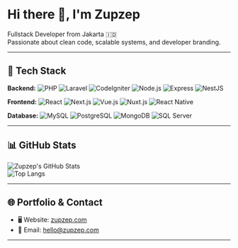 # Hi there 👋, I'm Zupzep

Fullstack Developer from Jakarta 🇮🇩  
Passionate about clean code, scalable systems, and developer branding.

---

## 🧰 Tech Stack

**Backend:** ![PHP](https://img.shields.io/badge/PHP-777BB4?logo=php&logoColor=white) ![Laravel](https://img.shields.io/badge/Laravel-FF2D20?logo=laravel&logoColor=white) ![CodeIgniter](https://img.shields.io/badge/CodeIgniter-EF4223?logo=codeigniter&logoColor=white) ![Node.js](https://img.shields.io/badge/Node.js-339933?logo=node.js&logoColor=white) ![Express](https://img.shields.io/badge/Express-000000?logo=express&logoColor=white) ![NestJS](https://img.shields.io/badge/NestJS-E0234E?logo=nestjs&logoColor=white)

**Frontend:** ![React](https://img.shields.io/badge/React-61DAFB?logo=react&logoColor=black) ![Next.js](https://img.shields.io/badge/Next.js-000000?logo=next.js&logoColor=white) ![Vue.js](https://img.shields.io/badge/Vue.js-4FC08D?logo=vue.js&logoColor=white) ![Nuxt.js](https://img.shields.io/badge/Nuxt.js-00DC82?logo=nuxt.js&logoColor=white) ![React Native](https://img.shields.io/badge/React%20Native-61DAFB?logo=react&logoColor=black)

**Database:** ![MySQL](https://img.shields.io/badge/MySQL-4479A1?logo=mysql&logoColor=white) ![PostgreSQL](https://img.shields.io/badge/PostgreSQL-4169E1?logo=postgresql&logoColor=white) ![MongoDB](https://img.shields.io/badge/MongoDB-47A248?logo=mongodb&logoColor=white) ![SQL Server](https://img.shields.io/badge/SQL%20Server-CC2927?logo=microsoftsqlserver&logoColor=white)

---

## 📊 GitHub Stats

![Zupzep's GitHub Stats](https://github-readme-stats.vercel.app/api?username=zupzep&show_icons=true&theme=tokyonight)  
![Top Langs](https://github-readme-stats.vercel.app/api/top-langs/?username=zupzep&layout=compact&theme=tokyonight)

---

## 🌐 Portfolio & Contact

- 🖥️ Website: [zupzep.com](https://zupzep.com)  
- 📧 Email: hello@zupzep.com  

---
